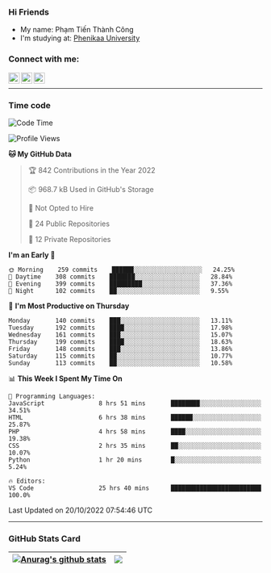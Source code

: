### Hi Friends

- My name: Phạm Tiến Thành Công
- I'm studying at: [Phenikaa University]


### Connect with me:
[<img align="left" alt="PhamTienThanhCong | Facebook" width="22px" src="https://upload.wikimedia.org/wikipedia/commons/thumb/1/16/Facebook-icon-1.png/640px-Facebook-icon-1.png" />][facebook]
[<img align="left" alt="PhamTienThanhCong | Zalo" width="22px" src="https://www.anphatpc.com.vn/template/anphat_2020v2/images/icon-zalo.jpg" />][zalo]
[<img align="left" alt="PhamTienThanhCong | LinkedIn" width="22px" src="https://cdn3.iconfinder.com/data/icons/inficons/512/linkedin.png" />][linkedin]

<br />

---

### Time code

<!--START_SECTION:waka-->
![Code Time](http://img.shields.io/badge/Code%20Time-630%20hrs%205%20mins-blue)

![Profile Views](http://img.shields.io/badge/Profile%20Views-17-blue)

**🐱 My GitHub Data** 

> 🏆 842 Contributions in the Year 2022
 > 
> 📦 968.7 kB Used in GitHub's Storage 
 > 
> 🚫 Not Opted to Hire
 > 
> 📜 24 Public Repositories 
 > 
> 🔑 12 Private Repositories  
 > 
**I'm an Early 🐤** 

```text
🌞 Morning    259 commits    ██████░░░░░░░░░░░░░░░░░░░   24.25% 
🌆 Daytime    308 commits    ███████░░░░░░░░░░░░░░░░░░   28.84% 
🌃 Evening    399 commits    █████████░░░░░░░░░░░░░░░░   37.36% 
🌙 Night      102 commits    ██░░░░░░░░░░░░░░░░░░░░░░░   9.55%

```
📅 **I'm Most Productive on Thursday** 

```text
Monday       140 commits    ███░░░░░░░░░░░░░░░░░░░░░░   13.11% 
Tuesday      192 commits    ████░░░░░░░░░░░░░░░░░░░░░   17.98% 
Wednesday    161 commits    ███░░░░░░░░░░░░░░░░░░░░░░   15.07% 
Thursday     199 commits    ████░░░░░░░░░░░░░░░░░░░░░   18.63% 
Friday       148 commits    ███░░░░░░░░░░░░░░░░░░░░░░   13.86% 
Saturday     115 commits    ██░░░░░░░░░░░░░░░░░░░░░░░   10.77% 
Sunday       113 commits    ██░░░░░░░░░░░░░░░░░░░░░░░   10.58%

```


📊 **This Week I Spent My Time On** 

```text
💬 Programming Languages: 
JavaScript               8 hrs 51 mins       ████████░░░░░░░░░░░░░░░░░   34.51% 
HTML                     6 hrs 38 mins       ██████░░░░░░░░░░░░░░░░░░░   25.87% 
PHP                      4 hrs 58 mins       ████░░░░░░░░░░░░░░░░░░░░░   19.38% 
CSS                      2 hrs 35 mins       ██░░░░░░░░░░░░░░░░░░░░░░░   10.07% 
Python                   1 hr 20 mins        █░░░░░░░░░░░░░░░░░░░░░░░░   5.24%

🔥 Editors: 
VS Code                  25 hrs 40 mins      █████████████████████████   100.0%

```


 Last Updated on 20/10/2022 07:54:46 UTC
<!--END_SECTION:waka-->

---

### GitHub Stats Card

| <a href="https://github.com/phamtienthanhcong"><img align="center" src="https://github-readme-stats.vercel.app/api?username=PhamTienThanhCong&show_icons=true&include_all_commits=true&theme=buefy&hide_border=true&theme=ocean_dark" alt="Anurag's github stats" /></a> | <a href="https://github.com/phamtienthanhcong"><img align="center" src="https://github-readme-stats.vercel.app/api/top-langs/?username=PhamTienThanhCong&layout=compact&theme=buefy&hide_border=true&theme=ocean_dark" /></a> |
| ------------- | ------------- |

[Phenikaa University]: https://phenikaa-uni.edu.vn/vi
[facebook]: https://www.facebook.com/phamtienthanhcong
[linkedin]: https://linkedin.com/in/phamtienthanhcong
[zalo]: https://zalo.me/0396396332
[tiktok]: https://www.tiktok.com/@phamtienthanhcong
[web]: https://github.com/PhamTienThanhCong/web_dev
[min project]: https://github.com/PhamTienThanhCong/Project-Of-Web
[c and cpp]: https://github.com/PhamTienThanhCong/Code_C_and_Cpro
[python]: https://github.com/PhamTienThanhCong/Python_beginer
